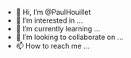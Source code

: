 - 👋 Hi, I’m @PaulHouillet
- 👀 I’m interested in ...
- 🌱 I’m currently learning ...
- 💞️ I’m looking to collaborate on ...
- 📫 How to reach me ...

<!---
PaulHouillet/PaulHouillet is a ✨ special ✨ repository because its `README.md` (this file) appears on your GitHub profile.
You can click the Preview link to take a look at your changes.
--->
